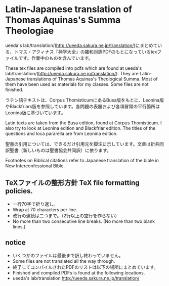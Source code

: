 # Latin-Japanese translation of Thomas Aquinas's Summa Theologiae



ueeda's lab/translation/(http://ueeda.sakura.ne.jp/translation/)にまとめている、トマス・アクィナス『神学大全』の羅和対訳PDFのもとになっているtexファイルです。作業中のものを含んでいます。

These tex files are compiled into pdfs which are found at ueeda's lab/translation/(http://ueeda.sakura.ne.jp/translation/). They are Latin-Japanese translations of Thomas Aquinas's Theological Summa. Most of them have been used as materials for my classes. Some files are not finished.

ラテン語テキストは、Corpus ThomisticumにあるBusa版をもとに、Leonina版やBlackfriars版を参照しています。各問題の表題および各項冒頭の平行箇所はLeonina版に基づいています。

Latin texts are taken from the Busa edition, found at Corpus Thomisticum. I also try to look at Leonina edition and Blackfriar edition. The titles of the questions and loca pararella are from Leonina edition.

聖書の引用については、できるだけ引用元を脚注に示しています。文章は新共同訳聖書（新しいものは聖書協会共同訳）に依ります。

Footnotes on Biblical citations refer to Japanese translation of the bible in New Interconfessional Bible.

## TeXファイルの整形方針 TeX file formatting policies.

- 一行70字で折り返し。
- Wrap at 70 characters per line.
- 改行の連続は二つまで。（2行以上の空行を作らない）
- No more than two consecutive line breaks. (No more than two blank lines.)

## notice
- いくつかのファイルは最後まで訳し終わっていません。
- Some files are not translated all the way through.
- 終了してコンパイルされたPDFのリストは以下の場所にまとめています。
- Finished and compiled PDFs is found at the following locations.
- ueeda's lab/translation http://ueeda.sakura.ne.jp/translation/
